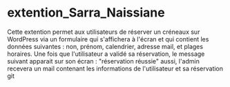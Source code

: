 # extention_Sarra_Naissiane

 Cette extention permet aux utilisateurs de réserver un créneaux sur WordPress via un formulaire qui s'affichera à l'écran et qui contient les données suivantes : non, prénom, calendrier, adresse mail, et plages horaires. Une fois que l'utilisateur a validé sa réservation, le message suivant apparait sur son écran : "réservation réussie" 
aussi, l'admin recevera un mail contenant les informations de l'utilisateur et sa réservation git
